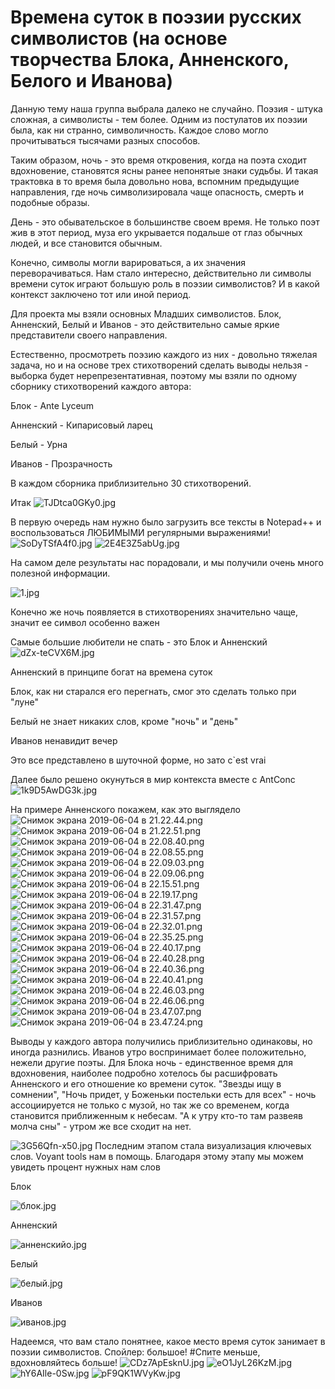 # Времена суток в поэзии русских символистов (на основе творчества Блока, Анненского, Белого и Иванова)
Данную тему наша группа выбрала далеко не случайно. Поэзия - штука сложная, а символисты - тем более. Одним из постулатов их поэзии была, как ни странно, символичность. Каждое слово могло прочитываться тысячами разных способов. 

Таким образом, ночь - это время откровения, когда на поэта сходит вдохновение, становятся ясны ранее непонятые знаки судьбы. И такая трактовка в то время была довольно нова, вспомним предыдущие направления, где ночь символизировала чаще опасность, смерть и подобные образы. 

День - это обывательское в большинстве своем время. Не только поэт жив в этот период, муза его укрывается подальше от глаз обычных людей, и все становится обычным. 

Конечно, символы могли варироваться, а их значения переворачиваться. 
Нам стало интересно, действительно ли символы времени суток играют большую роль в поэзии символистов? И в какой контекст заключено тот или иной период.

Для проекта мы взяли основных Младших символистов. Блок, Анненский, Белый и Иванов - это действительно самые яркие представители своего направления. 

Естественно, просмотреть поэзию каждого из них - довольно тяжелая задача, но и на основе трех стихотворений сделать выводы нельзя - выборка будет нерепрезентативная, поэтому мы взяли по одному сборнику стихотворений каждого автора: 

Блок - Ante Lyceum 

Анненский - Кипарисовый ларец

Белый - Урна

Иванов - Прозрачность

В каждом сборника приблизительно 30 стихотворений.

Итак
![TJDtca0GKy0.jpg](https://github.com/XakerV/Project/blob/master/TJDtca0GKy0.jpg)

В первую очередь нам нужно было загрузить все тексты в Notepad++ и воспользоваться ЛЮБИМЫМИ регулярными выражениями!
![SoDyTSfA4f0.jpg](https://github.com/XakerV/Project/blob/master/SoDyTSfA4f0.jpg)
![2E4E3Z5abUg.jpg](https://github.com/XakerV/Project/blob/master/2E4E3Z5abUg.jpg)

На самом деле результаты нас порадовали, и мы получили очень много полезной информации.

![1.jpg](https://github.com/XakerV/Project/blob/master/1.jpg)

Конечно же ночь появляется в стихотворениях значительно чаще, значит ее символ особенно важен

Самые большие любители не спать - это Блок и Анненский
![dZx-teCVX6M.jpg](https://github.com/XakerV/Project/blob/master/dZx-teCVX6M.jpg)

Анненский в принципе богат на времена суток

Блок, как ни старался его перегнать, смог это сделать только при "луне"

Белый не знает никаких слов, кроме "ночь" и "день"

Иванов ненавидит вечер

Это все представлено в шуточной форме, но зато c`est vrai

Далее было решено окунуться в мир контекста вместе с AntConc
![1k9D5AwDG3k.jpg](https://github.com/XakerV/Project/blob/master/1k9D5AwDG3k.jpg)

На примере Анненского покажем, как это выглядело 
![Снимок экрана 2019-06-04 в 21.22.44.png](https://github.com/XakerV/Project/blob/master/%D0%A1%D0%BD%D0%B8%D0%BC%D0%BE%D0%BA%20%D1%8D%D0%BA%D1%80%D0%B0%D0%BD%D0%B0%202019-06-04%20%D0%B2%2021.22.44.png)
![Снимок экрана 2019-06-04 в 21.22.51.png](https://github.com/XakerV/Project/blob/master/%D0%A1%D0%BD%D0%B8%D0%BC%D0%BE%D0%BA%20%D1%8D%D0%BA%D1%80%D0%B0%D0%BD%D0%B0%202019-06-04%20%D0%B2%2021.22.51.png)
![Снимок экрана 2019-06-04 в 22.08.40.png](https://github.com/XakerV/Project/blob/master/%D0%A1%D0%BD%D0%B8%D0%BC%D0%BE%D0%BA%20%D1%8D%D0%BA%D1%80%D0%B0%D0%BD%D0%B0%202019-06-04%20%D0%B2%2022.08.40.png)
![Снимок экрана 2019-06-04 в 22.08.55.png](https://github.com/XakerV/Project/blob/master/%D0%A1%D0%BD%D0%B8%D0%BC%D0%BE%D0%BA%20%D1%8D%D0%BA%D1%80%D0%B0%D0%BD%D0%B0%202019-06-04%20%D0%B2%2022.08.55.png)
![Снимок экрана 2019-06-04 в 22.09.03.png](https://github.com/XakerV/Project/blob/master/%D0%A1%D0%BD%D0%B8%D0%BC%D0%BE%D0%BA%20%D1%8D%D0%BA%D1%80%D0%B0%D0%BD%D0%B0%202019-06-04%20%D0%B2%2022.09.03.png)
![Снимок экрана 2019-06-04 в 22.09.06.png](https://github.com/XakerV/Project/blob/master/%D0%A1%D0%BD%D0%B8%D0%BC%D0%BE%D0%BA%20%D1%8D%D0%BA%D1%80%D0%B0%D0%BD%D0%B0%202019-06-04%20%D0%B2%2022.09.06.png)
![Снимок экрана 2019-06-04 в 22.15.51.png](https://github.com/XakerV/Project/blob/master/%D0%A1%D0%BD%D0%B8%D0%BC%D0%BE%D0%BA%20%D1%8D%D0%BA%D1%80%D0%B0%D0%BD%D0%B0%202019-06-04%20%D0%B2%2022.15.51.png)
![Снимок экрана 2019-06-04 в 22.19.17.png](https://github.com/XakerV/Project/blob/master/%D0%A1%D0%BD%D0%B8%D0%BC%D0%BE%D0%BA%20%D1%8D%D0%BA%D1%80%D0%B0%D0%BD%D0%B0%202019-06-04%20%D0%B2%2022.19.17.png)
![Снимок экрана 2019-06-04 в 22.31.47.png](https://github.com/XakerV/Project/blob/master/%D0%A1%D0%BD%D0%B8%D0%BC%D0%BE%D0%BA%20%D1%8D%D0%BA%D1%80%D0%B0%D0%BD%D0%B0%202019-06-04%20%D0%B2%2022.31.47.png)
![Снимок экрана 2019-06-04 в 22.31.57.png](https://github.com/XakerV/Project/blob/master/%D0%A1%D0%BD%D0%B8%D0%BC%D0%BE%D0%BA%20%D1%8D%D0%BA%D1%80%D0%B0%D0%BD%D0%B0%202019-06-04%20%D0%B2%2022.31.57.png)
![Снимок экрана 2019-06-04 в 22.32.01.png](https://github.com/XakerV/Project/blob/master/%D0%A1%D0%BD%D0%B8%D0%BC%D0%BE%D0%BA%20%D1%8D%D0%BA%D1%80%D0%B0%D0%BD%D0%B0%202019-06-04%20%D0%B2%2022.32.01.png)
![Снимок экрана 2019-06-04 в 22.35.25.png](https://github.com/XakerV/Project/blob/master/%D0%A1%D0%BD%D0%B8%D0%BC%D0%BE%D0%BA%20%D1%8D%D0%BA%D1%80%D0%B0%D0%BD%D0%B0%202019-06-04%20%D0%B2%2022.35.25.png)
![Снимок экрана 2019-06-04 в 22.40.17.png](https://github.com/XakerV/Project/blob/master/%D0%A1%D0%BD%D0%B8%D0%BC%D0%BE%D0%BA%20%D1%8D%D0%BA%D1%80%D0%B0%D0%BD%D0%B0%202019-06-04%20%D0%B2%2022.40.17.png)
![Снимок экрана 2019-06-04 в 22.40.28.png](https://github.com/XakerV/Project/blob/master/%D0%A1%D0%BD%D0%B8%D0%BC%D0%BE%D0%BA%20%D1%8D%D0%BA%D1%80%D0%B0%D0%BD%D0%B0%202019-06-04%20%D0%B2%2022.40.28.png)
![Снимок экрана 2019-06-04 в 22.40.36.png](https://github.com/XakerV/Project/blob/master/%D0%A1%D0%BD%D0%B8%D0%BC%D0%BE%D0%BA%20%D1%8D%D0%BA%D1%80%D0%B0%D0%BD%D0%B0%202019-06-04%20%D0%B2%2022.40.36.png)
![Снимок экрана 2019-06-04 в 22.40.41.png](https://github.com/XakerV/Project/blob/master/%D0%A1%D0%BD%D0%B8%D0%BC%D0%BE%D0%BA%20%D1%8D%D0%BA%D1%80%D0%B0%D0%BD%D0%B0%202019-06-04%20%D0%B2%2022.40.41.png)
![Снимок экрана 2019-06-04 в 22.46.03.png](https://github.com/XakerV/Project/blob/master/%D0%A1%D0%BD%D0%B8%D0%BC%D0%BE%D0%BA%20%D1%8D%D0%BA%D1%80%D0%B0%D0%BD%D0%B0%202019-06-04%20%D0%B2%2022.46.03.png)
![Снимок экрана 2019-06-04 в 22.46.06.png](https://github.com/XakerV/Project/blob/master/%D0%A1%D0%BD%D0%B8%D0%BC%D0%BE%D0%BA%20%D1%8D%D0%BA%D1%80%D0%B0%D0%BD%D0%B0%202019-06-04%20%D0%B2%2022.46.06.png)
![Снимок экрана 2019-06-04 в 23.47.07.png](https://github.com/XakerV/Project/blob/master/%D0%A1%D0%BD%D0%B8%D0%BC%D0%BE%D0%BA%20%D1%8D%D0%BA%D1%80%D0%B0%D0%BD%D0%B0%202019-06-04%20%D0%B2%2023.47.07.png)
![Снимок экрана 2019-06-04 в 23.47.24.png](https://github.com/XakerV/Project/blob/master/%D0%A1%D0%BD%D0%B8%D0%BC%D0%BE%D0%BA%20%D1%8D%D0%BA%D1%80%D0%B0%D0%BD%D0%B0%202019-06-04%20%D0%B2%2023.47.24.png)

Выводы у каждого автора получились приблизительно одинаковы, но иногда разнились. Иванов утро воспринимает более положительно, нежели другие поэты. Для Блока ночь - единственное время для вдохновения, наиболее подробно хотелось бы расшифровать Анненского и его отношение ко времени суток. "Звезды ищу в сомнении", "Ночь придет, у Боженьки постельки есть для всех" - ночь ассоциируется не только с музой, но так же со временем, когда становится приближенным к небесам. "А к утру кто-то там развеяв молча сны" - утром же все сходит на нет.

![3G56Qfn-x50.jpg](https://github.com/XakerV/Project/blob/master/3G56Qfn-x50.jpg)
Последним этапом стала визуализация ключевых слов. Voyant tools нам в помощь. Благодаря этому этапу мы можем увидеть процент нужных нам слов

Блок

![блок.jpg](https://github.com/XakerV/Project/blob/master/%D0%B1%D0%BB%D0%BE%D0%BA.jpg)

Анненский

![анненскийо.jpg](https://github.com/XakerV/Project/blob/master/%D0%B0%D0%BD%D0%BD%D0%B5%D0%BD%D1%81%D0%BA%D0%B8%D0%B9%D0%BE.jpg)

Белый

![белый.jpg](https://github.com/XakerV/Project/blob/master/%D0%B1%D0%B5%D0%BB%D1%8B%D0%B9.jpg)

Иванов

![иванов.jpg](https://github.com/XakerV/Project/blob/master/%D0%B8%D0%B2%D0%B0%D0%BD%D0%BE%D0%B2.jpg)

Надеемся, что вам стало понятнее, какое место время суток занимает в поэзии символистов. Спойлер: большое! 
#Спите меньше, вдохновляйтесь больше!
![CDz7ApEsknU.jpg](https://github.com/XakerV/Project/blob/master/CDz7ApEsknU.jpg)
![eO1JyL26KzM.jpg](https://github.com/XakerV/Project/blob/master/eO1JyL26KzM.jpg)
![hY6AIle-0Sw.jpg](https://github.com/XakerV/Project/blob/master/hY6AIle-0Sw.jpg)
![pF9QK1WVyKw.jpg](https://github.com/XakerV/Project/blob/master/pF9QK1WVyKw.jpg)
